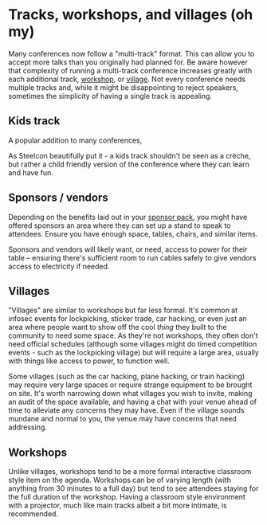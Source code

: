 # Tracks, workshops, and villages (oh my)

Many conferences now follow a "multi-track" format. This can allow you to accept more talks than you originally had planned for. Be aware however that complexity of running a multi-track conference increases greatly with each additional track, [workshop](#workshops), or [village](#villages). Not every conference needs multiple tracks and, while it might be disappointing to reject speakers, sometimes the simplicity of having a single track is appealing.

## Kids track

A popular addition to many conferences, 

As Steelcon beautifully put it - a kids track shouldn't be seen as a crèche, but rather a child friendly version of the conference where they can learn and have fun.

## Sponsors / vendors

Depending on the benefits laid out in your [sponsor pack](guides/sponsors.md), you might have offered sponsors an area where they can set up a stand to speak to attendees. Ensure you have enough space, tables, chairs, and similar items.

Sponsors and vendors will likely want, or need, access to power for their table – ensuring there's sufficient room to run cables safely to give vendors access to electricity if needed.

## Villages

"Villages" are similar to workshops but far less formal. It's common at infosec events for lockpicking, sticker trade, car hacking, or even just an area where people want to show off the cool *thing* they built to the community to need some space. As they're not workshops, they often don't need official schedules (although some villages might do timed competition events - such as the lockpicking village) but will require a large area, usually with things like access to power, to function well.

Some villages (such as the car hacking, plane hacking, or train hacking) may require very large spaces or require strange equipment to be brought on site. It's worth narrowing down what villages you wish to invite, making an audit of the space available, and having a chat with your venue ahead of time to alleviate any concerns they may have. Even if the village sounds mundane and normal to you, the venue may have concerns that need addressing.

## Workshops

Unlike villages, workshops tend to be a more formal interactive classroom style item on the agenda. Workshops can be of varying length (with anything from 30 minutes to a full day) but tend to see attendees staying for the full duration of the workshop. Having a classroom style environment with a projector, much like main tracks albeit a bit more intimate, is recommended.